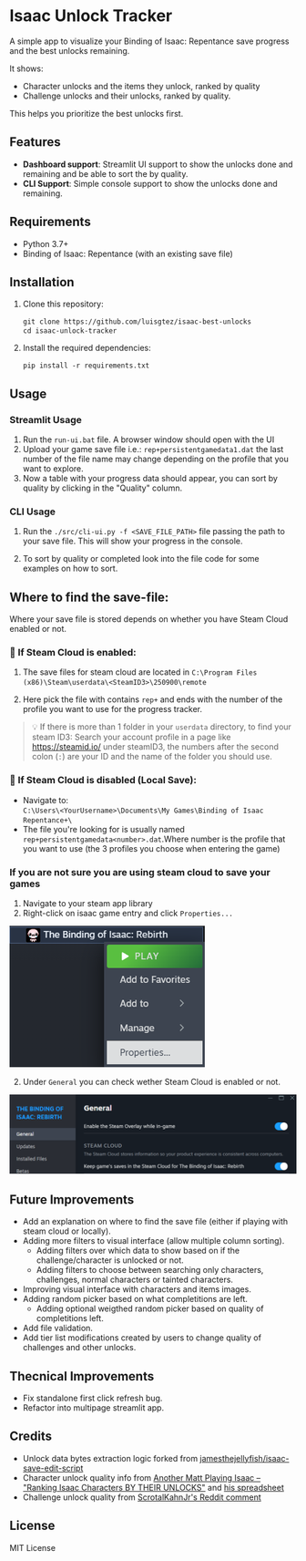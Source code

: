 # Isaac Unlock Tracker

A simple app to visualize your Binding of Isaac: Repentance save progress and the best unlocks remaining.

It shows:
- Character unlocks and the items they unlock, ranked by quality
- Challenge unlocks and their unlocks, ranked by quality.

This helps you prioritize the best unlocks first.

## Features

- **Dashboard support**: Streamlit UI support to show the unlocks done and remaining and be able to sort the by quality.
- **CLI Support**: Simple console support to show the unlocks done and remaining.

## Requirements

- Python 3.7+
- Binding of Isaac: Repentance (with an existing save file)

## Installation

1. Clone this repository:
   ```
   git clone https://github.com/luisgtez/isaac-best-unlocks
   cd isaac-unlock-tracker
   ```

2. Install the required dependencies:
   ```
   pip install -r requirements.txt
   ```

## Usage

### Streamlit Usage
1. Run the `run-ui.bat` file. A browser window should open with the UI
2. Upload your game save file i.e.: `rep+persistentgamedata1.dat` the last number of the file name may change depending on the profile that you want to explore.
3. Now a table with your progress data should appear, you can sort by quality by clicking in the "Quality" column.

### CLI Usage
1. Run the `./src/cli-ui.py -f <SAVE_FILE_PATH>` file passing the path to your save file. This will show your progress in the console.

2. To sort by quality or completed look into the file code for some examples on how to sort.

## Where to find the save-file:

Where your save file is stored depends on whether you have Steam Cloud enabled or not.

### 🔹 If Steam Cloud is enabled:

1. The save files for steam cloud are located in `C:\Program Files (x86)\Steam\userdata\<SteamID3>\250900\remote`

2. Here pick the file with contains `rep+` and ends with the number of the profile you want to use for the progress tracker.

> 💡 If there is more than 1 folder in your `userdata` directory, to find your steam ID3: Search your account profile in a page like https://steamid.io/ under steamID3, the numbers after the second colon (``:``) are your ID and the name of the folder you should use. 

### 🔸 If Steam Cloud is disabled (Local Save):

- Navigate to:  
  `C:\Users\<YourUsername>\Documents\My Games\Binding of Isaac Repentance+\`  
- The file you're looking for is usually named `rep+persistentgamedata<number>.dat`.Where number is the profile that you want to use (the 3 profiles you choose when entering the game)

### If you are not sure you are using steam cloud to save your games

1. Navigate to your steam app library
2. Right-click on isaac game entry and click ``Properties...``  

![Steam Isaac Propierties](resources/Isaac-propierties.png)

2. Under `General` you can check wether Steam Cloud is enabled or not. 

![Steam Isaac Propierties](resources/Isaac-steam-cloud.png)


## Future Improvements

- Add an explanation on where to find the save file (either if playing with steam cloud or locally).
- Adding more filters to visual interface (allow multiple column sorting).
   - Adding filters over which data to show based on if the challenge/character is unlocked or not.
   - Adding filters to choose between searching only characters, challenges, normal characters or tainted characters.
- Improving visual interface with characters and items images.
- Adding random picker based on what completitions are left.
   - Adding optional weigthed random picker based on quality of completitions left.
- Add file validation.
- Add tier list modifications created by users to change quality of challenges and other unlocks.

## Thecnical Improvements

- Fix standalone first click refresh bug.
- Refactor into multipage streamlit app.


## Credits

- Unlock data bytes extraction logic forked from [jamesthejellyfish/isaac-save-edit-script](https://github.com/jamesthejellyfish/isaac-save-edit-script)
- Character unlock quality info from [Another Matt Playing Isaac – "Ranking Isaac Characters BY THEIR UNLOCKS"](https://www.youtube.com/watch?v=1I-RolW_WEc) and [his spreadsheet](https://docs.google.com/spreadsheets/d/1w-JBw7sffHek3eckmz3dMXk0cyN_mV8y52xbRv1b9yw/edit?usp=sharing)
- Challenge unlock quality from [ScrotalKahnJr's Reddit comment](https://www.reddit.com/r/bindingofisaac/comments/mvdh4z/comment/gvduchv/)


## License

MIT License